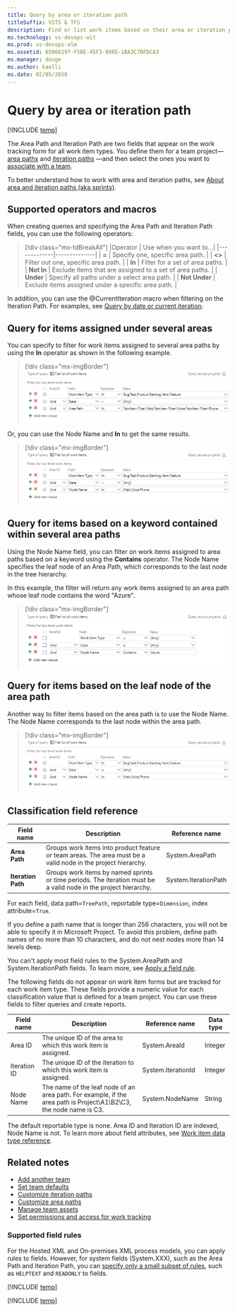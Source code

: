 ```yaml
---
title: Query by area or iteration path
titleSuffix: VSTS & TFS
description: Find or list work items based on their area or iteration path in Visual Studio Team Services (VSTS) and Team Foundation Server (TFS)
ms.technology: vs-devops-wit
ms.prod: vs-devops-alm
ms.assetid: 65066197-F5BE-45F3-898E-1BA3C7BFDCA3
ms.manager: douge
ms.author: kaelli
ms.date: 02/05/2018  
---
```



# Query by area or iteration path 

[!INCLUDE [temp](../_shared/version-vsts-tfs-all-versions.md)]

<!---
Add examples of usage for areas and iteration paths. 
Mention node names. 
Tips for usage 
--> 

The Area Path and Iteration Path are two fields that appear on the work tracking form for all work item types. You define them for a team project&mdash;[area paths](../customize/set-area-paths.md) and [iteration paths](../customize/set-iteration-paths-sprints.md) &mdash;and then select the ones you want to [associate with a team](../scale/set-team-defaults.md). 

To better understand how to work with area and iteration paths, see [About area and iteration paths (aka sprints)](../customize/about-areas-iterations.md).

## Supported operators and macros 
When creating queries and specifying the Area Path and Iteration Path fields, you can use the following operators: 

> [!div class="mx-tdBreakAll"]
> |Operator     | Use when you want to...| 
> |-------------|--------------|
> | **=**           | Specify one, specific area path.  |
> | **<>**          | Filter out one, specific area path. |
> | **In**          | Filter for a set of area paths.  |
> | **Not In**      | Exclude items that are assigned to a set of area paths. |
> | **Under**       | Specify all paths under a select area path. |
> | **Not Under**   | Exclude items assigned under a specific area path.  |

In addition, you can use the @CurrentIteration macro when filtering on the Iteration Path. For examples, see [Query by date or current iteration](query-by-area-iteration-path.md). 

<!--- S131 updates

In addition to these operators, you can use the following macros when you select the Iteration Path. For examples, see [Query by date or current iteration](query-by-area-iteration-path.md). 

> [!div class="mx-tdBreakAll"]&nbsp;&nbsp; 
> |Macro   | Use when you want to...&nbsp;&nbsp; |
> |-------------|--------------|
> | **@CurrentIteration**        | Specify the current iteration associated with the selected team context.  |
> | **@CurrentIteration +/- n**  | Filter items based on assignment to a sliding window of sprints associated with the selected team context.  |

> [!NOTE]   
> **Feature availability**: The **@CurrentIteration** macro is supported for VSTS and TFS 2015 and later versions. The **@CurrentIteration =/- n** macro is supported for VSTS. These two macros only work when run them from the web portal. 

-->

## Query for items assigned under several areas 

You can specify to filter for work items assigned to several area paths by using the **In** operator as shown in the following example.  
 
> [!div class="mx-imgBorder"]
![Query on Area Path for several areas](_img/query-area-iteration/query-with-in-operator.png)

Or, you can use the Node Name and **In** to get the same results. 

> [!div class="mx-imgBorder"]
![Query on Node Name for several areas](_img/query-area-iteration/query-with-in-operator-node-name.png)

## Query for items based on a keyword contained within several area paths   

Using the Node Name field, you can filter on work items assigned to area paths based on a keyword using the **Contains** operator. The Node Name specifies the leaf node of an Area Path, which corresponds to the last node in the tree hierarchy. 

In this example, the filter will return any work items assigned to an area path whose leaf node contains the word "Azure".

> [!div class="mx-imgBorder"]
![Query for several sprints](_img/query-area-iteration/query-filter-contains-node-name.png)

## Query for items based on the leaf node of the area path 

Another way to filter items based on the area path is to use the Node Name. The Node Name corresponds to the last node within the area path. 

> [!div class="mx-imgBorder"]
![Query on Node Name for several areas](_img/query-area-iteration/query-with-in-operator-node-name.png)


<a name="field-reference"></a>
## Classification field reference 

|**Field name**|**Description**|**Reference name**|
|---|---|---|
|**Area Path**|Groups work items into product feature or team areas. The area must be a valid node in the project hierarchy.|System.AreaPath |
|**Iteration Path**|Groups work items by named sprints or time periods. The iteration must be a valid node in the project hierarchy.|System.IterationPath |

For each field, data path=```TreePath```, reportable type=```Dimension```, index attribute=```True```. 
 
If you define a path name that is longer than 256 characters, you will not be able to specify it in Microsoft Project. To avoid this problem, define path names of no more than 10 characters, and do not nest nodes more than 14 levels deep.

You can't apply most field rules to the System.AreaPath and System.IterationPath fields. To learn more, see [Apply a field rule](../customize/reference/apply-rule-work-item-field.md).

The following fields do not appear on work item forms but are tracked for each work item type. These fields provide a numeric value for each classification value that is defined for a team project. You can use these fields to filter queries and create reports.

|**Field name**|**Description**|**Reference name**|**Data type**|
|---|---|---|---|
|Area ID|The unique ID of the area to which this work item is assigned.|System.AreaId|Integer|
|Iteration ID|The unique ID of the iteration to which this work item is assigned.|System.IterationId|Integer|
|Node Name|The name of the leaf node of an area path. For example, if the area path is Project\A1\B2\C3, the node name is C3.|System.NodeName|String|

The default reportable type is none. Area ID and Iteration ID are indexed, Node Name is not. To learn more about field attributes, see [Work item data type reference](../customize/reference/define-modify-work-item-fields.md).



## Related notes 

*	[Add another team](../scale/multiple-teams.md)  
*	[Set team defaults](../scale/set-team-defaults.md)  
*	[Customize iteration paths](../customize/set-iteration-paths-sprints.md)  
*	[Customize area paths](../customize/set-area-paths.md)  
*	[Manage team assets](../scale/manage-team-assets.md)  
*	[Set permissions and access for work tracking](../../security/set-permissions-access-work-tracking.md) 


<a name="field-rules"></a>
### Supported field rules  

For the Hosted XML and On-premises XML process models, you can apply rules to fields. However, for system fields (System.XXX), such as the Area Path and Iteration Path, you can [specify only a small subset of rules](../customize/reference/apply-rule-work-item-field.md#system), such as ```HELPTEXT``` and ```READONLY``` to  fields. 

[!INCLUDE [temp](../_shared/rest-apis-queries.md)]
 
[!INCLUDE [temp](../../_shared/help-support-shared.md)] 